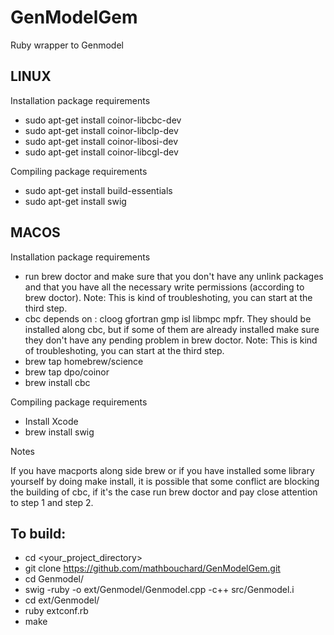 GenModelGem
================

Ruby wrapper to Genmodel

LINUX
-----

Installation package requirements

* sudo apt-get install coinor-libcbc-dev
* sudo apt-get install coinor-libclp-dev
* sudo apt-get install coinor-libosi-dev
* sudo apt-get install coinor-libcgl-dev

Compiling package requirements

* sudo apt-get install build-essentials
* sudo apt-get install swig


MACOS
-----

Installation package requirements

* run brew doctor and make sure that you don't have any unlink packages and that you have all the necessary write permissions (according to brew doctor). Note: This is kind of troubleshoting, you can start at the third step.
* cbc depends on : cloog gfortran gmp isl libmpc mpfr. They should be installed along cbc, but if some of them are already installed make sure they don't have any pending problem in brew doctor. Note: This is kind of troubleshoting, you can start at the third step.
* brew tap homebrew/science
* brew tap dpo/coinor
* brew install cbc

Compiling package requirements

* Install Xcode
* brew install swig

Notes

If you have macports along side brew or if you have installed some library yourself by doing make install, it is possible that some conflict are blocking the building of cbc, if it's the case run brew doctor and pay close attention to step 1 and step 2.

To build:
---------

* cd <your_project_directory>
* git clone https://github.com/mathbouchard/GenModelGem.git
* cd Genmodel/
* swig -ruby -o ext/Genmodel/Genmodel.cpp -c++ src/Genmodel.i
* cd ext/Genmodel/
* ruby extconf.rb
* make
